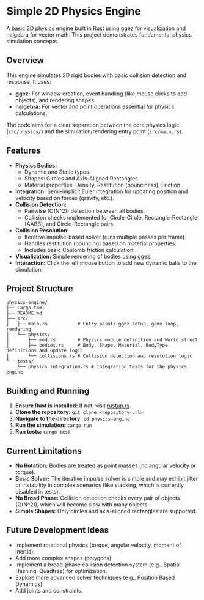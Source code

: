 # Simple 2D Physics Engine

A basic 2D physics engine built in Rust using ggez for visualization and nalgebra for vector math. This project demonstrates fundamental physics simulation concepts.

## Overview

This engine simulates 2D rigid bodies with basic collision detection and response. It uses:
- **ggez:** For window creation, event handling (like mouse clicks to add objects), and rendering shapes.
- **nalgebra:** For vector and point operations essential for physics calculations.

The code aims for a clear separation between the core physics logic (`src/physics/`) and the simulation/rendering entry point (`src/main.rs`).

## Features

- **Physics Bodies:**
    - Dynamic and Static types.
    - Shapes: Circles and Axis-Aligned Rectangles.
    - Material properties: Density, Restitution (bounciness), Friction.
- **Integration:** Semi-implicit Euler integration for updating position and velocity based on forces (gravity, etc.).
- **Collision Detection:**
    - Pairwise (O(N^2)) detection between all bodies.
    - Collision checks implemented for Circle-Circle, Rectangle-Rectangle (AABB), and Circle-Rectangle pairs.
- **Collision Resolution:**
    - Iterative impulse-based solver (runs multiple passes per frame).
    - Handles restitution (bouncing) based on material properties.
    - Includes basic Coulomb friction calculation.
- **Visualization:** Simple rendering of bodies using ggez.
- **Interaction:** Click the left mouse button to add new dynamic balls to the simulation.

## Project Structure

```plaintext
physics-engine/
├── Cargo.toml
├── README.md
├── src/
│   ├── main.rs           # Entry point: ggez setup, game loop, rendering
│   └── physics/
│       ├── mod.rs        # Physics module definition and World struct
│       ├── bodies.rs     # Body, Shape, Material, BodyType definitions and update logic
│       └── collisions.rs # Collision detection and resolution logic
└── tests/
    └── physics_integration.rs # Integration tests for the physics engine
```

## Building and Running

1.  **Ensure Rust is installed:** If not, visit [rustup.rs](https://rustup.rs/).
2.  **Clone the repository:** `git clone <repository-url>`
3.  **Navigate to the directory:** `cd physics-engine`
4.  **Run the simulation:** `cargo run`
5.  **Run tests:** `cargo test`

## Current Limitations

- **No Rotation:** Bodies are treated as point masses (no angular velocity or torque).
- **Basic Solver:** The iterative impulse solver is simple and may exhibit jitter or instability in complex scenarios (like stacking, which is currently disabled in tests).
- **No Broad Phase:** Collision detection checks every pair of objects (O(N^2)), which will become slow with many objects.
- **Simple Shapes:** Only circles and axis-aligned rectangles are supported.

## Future Development Ideas

- Implement rotational physics (torque, angular velocity, moment of inertia).
- Add more complex shapes (polygons).
- Implement a broad-phase collision detection system (e.g., Spatial Hashing, Quadtree) for optimization.
- Explore more advanced solver techniques (e.g., Position Based Dynamics).
- Add joints and constraints.
